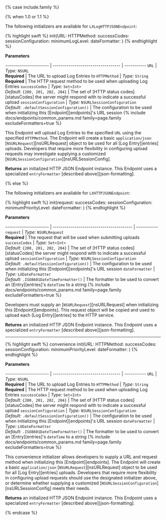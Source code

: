 {% case include.family %}

{% when 1.0 or 1.1 %}


The following initializers are available for `LXLogHTTPJSONEndpoint`:

{% highlight swift %}
init(URL: HTTPMethod: successCodes: sessionConfiguration: minimumLogLevel: dateFormatter: )
{% endhighlight %}

**Parameters**

---------------------- | ---------------------------------- | -----------
`URL`                  | _Type:_ `NSURL` <br> **Required**  | The URL to upload Log Entries to
`HTTPMethod`           | _Type:_ `String` <br> **Required** | The HTTP request method to be used when uploading Log Entries
`successCodes`         | _Type:_ `Set<Int>` <br> _Default:_ `{200, 201, 202, 204}` | The set of [HTTP status codes][statusCodes] the server might respond with to indicate a successful upload
`sessionConfiguration` | _Type:_ `NSURLSessionConfiguration` <br> _Default:_ `.defaultSessionConfiguration()` | The configuration to be used when initializing this [Endpoint][endpoints]'s URL session
{% include docs/endpoints/common_params.md family=page.family excludeFormatters=true %}

This Endpoint will upload Log Entries to the specified `URL` using the specified `HTTPMethod`. The Endpoint will create a basic `application/json` [`NSURLRequest`][nsURLRequest] object to be used for all [Log Entry][entries] uploads. Developers that require more flexibility in configuring upload requests may investigate supplying a customized [`NSURLSessionConfiguration`][nsURLSessionConfig].

**Returns** an initialized HTTP JSON Endpoint instance. This Endpoint uses a specialized `entryFormatter` [described above][json-formatting].


{% else %}


The following initializers are available for `LXHTTPJSONEndpoint`:

{% highlight swift %}
init(request: successCodes: sessionConfiguration: minimumPriorityLevel: dateFormatter: )
{% endhighlight %}

**Parameters**

---------------------- | ---------------------------------------- | -----------
`request`              | _Type:_ `NSURLRequest` <br> **Required** | The request that will be used when submitting uploads
`successCodes`         | _Type:_ `Set<Int>` <br> _Default:_ `{200, 201, 202, 204}` | The set of [HTTP status codes][statusCodes] the server might respond with to indicate a successful upload
`sessionConfiguration` | _Type:_ `NSURLSessionConfiguration` <br> _Default:_ `.defaultSessionConfiguration()` | The configuration to be used when initializing this [Endpoint][endpoints]'s URL session
`dateFormatter` | _Type:_ `LXDateFormatter` <br> _Default:_ `.ISO8601DateTimeFormatter()` | The formatter to be used to convert an [Entry][entries]'s `dateTime` to a string
{% include docs/endpoints/common_params.md family=page.family excludeFormatters=true %}

Developers must supply an [`NSURLRequest`][nsURLRequest] when initializing this [Endpoint][endpoints]. This request object will be copied and used to upload each [Log Entry][entries] to the HTTP service.

**Returns** an initialized HTTP JSON Endpoint instance. This Endpoint uses a specialized `entryFormatter` [described above][json-formatting].

***

{% highlight swift %}
convenience init(URL: HTTPMethod: successCodes: sessionConfiguration: minimumPriorityLevel: dateFormatter: )
{% endhighlight %}

**Parameters**

---------------------- | ---------------------------------- | -----------
`URL`                  | _Type:_ `NSURL` <br> **Required**  | The URL to upload Log Entries to
`HTTPMethod`           | _Type:_ `String` <br> **Required** | The HTTP request method to be used when uploading Log Entries
`successCodes`         | _Type:_ `Set<Int>` <br> _Default:_ `{200, 201, 202, 204}` | The set of [HTTP status codes][statusCodes] the server might respond with to indicate a successful upload
`sessionConfiguration` | _Type:_ `NSURLSessionConfiguration` <br> _Default:_ `.defaultSessionConfiguration()` | The configuration to be used when initializing this [Endpoint][endpoints]'s URL session
`dateFormatter` | _Type:_ `LXDateFormatter` <br> _Default:_ `.ISO8601DateTimeFormatter()` | The formatter to be used to convert an [Entry][entries]'s `dateTime` to a string
{% include docs/endpoints/common_params.md family=page.family excludeFormatters=true %}

This convenience initializer allows developers to supply a URL and request method when initializing this [Endpoint][endpoints]. The Endpoint will create a basic `application/json` [`NSURLRequest`][nsURLRequest] object to be used for all [Log Entry][entries] uploads. Developers that require more flexibility in configuring upload requests should use the designated initializer above, or determine whether supplying a customized [`NSURLSessionConfiguration`][nsURLSessionConfig] meets their needs.

**Returns** an initialized HTTP JSON Endpoint instance. This Endpoint uses a specialized `entryFormatter` [described above][json-formatting].


{% endcase %}
